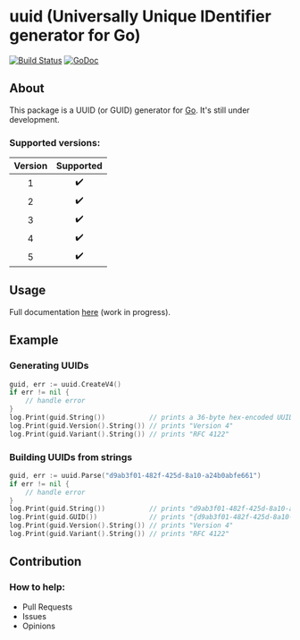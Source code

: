 # uuid (Universally Unique IDentifier generator for Go)
[![Build Status](https://travis-ci.org/gbrlsnchs/uuid.svg?branch=master)](https://travis-ci.org/gbrlsnchs/uuid)
[![GoDoc](https://godoc.org/github.com/gbrlsnchs/uuid?status.svg)](https://godoc.org/github.com/gbrlsnchs/uuid)

## About
This package is a UUID (or GUID) generator for [Go]. It's still under development.

### Supported versions:
| Version | Supported          |
|:-------:|:------------------:|
| 1       | :heavy_check_mark: |
| 2       | :heavy_check_mark: |
| 3       | :heavy_check_mark: |
| 4       | :heavy_check_mark: |
| 5       | :heavy_check_mark: |

## Usage
Full documentation [here] (work in progress).

## Example
### Generating UUIDs
```go
guid, err := uuid.CreateV4()
if err != nil {
	// handle error
}
log.Print(guid.String())           // prints a 36-byte hex-encoded UUID
log.Print(guid.Version().String()) // prints "Version 4"
log.Print(guid.Variant().String()) // prints "RFC 4122"
```

### Building UUIDs from strings
```go
guid, err := uuid.Parse("d9ab3f01-482f-425d-8a10-a24b0abfe661")
if err != nil {
	// handle error
}
log.Print(guid.String())           // prints "d9ab3f01-482f-425d-8a10-a24b0abfe661"
log.Print(guid.GUID())             // prints "{d9ab3f01-482f-425d-8a10-a24b0abfe661}"
log.Print(guid.Version().String()) // prints "Version 4"
log.Print(guid.Variant().String()) // prints "RFC 4122"
```

## Contribution
### How to help:
- Pull Requests
- Issues
- Opinions

[Go]: https://golang.org
[here]: https://godoc.org/github.com/gbrlsnchs/uuid
